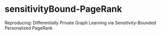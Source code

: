 # sensitivityBound-PageRank
Reproducing: Differentially Private Graph Learning via Sensitivity-Bounded Personalized PageRank
